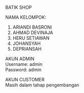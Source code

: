 BATIK SHOP  

NAMA KELOMPOK:  
1. ARIANDI BASRONI  
2. AHMAD DEVINAJA
3. HERU SETIAWAN
4. JOHANSYAH
5. DEPRIANSAH  
  
AKUN ADMIN  
Username: admin  
Password: admin  

AKUN CUSTOMER  
Masih dalam tahap pengembangan  

